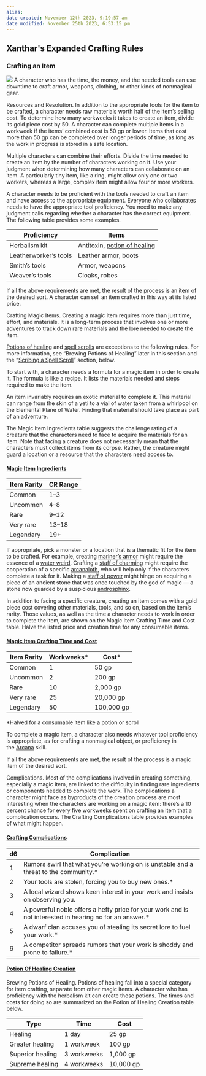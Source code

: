 ```yaml
---
alias: 
date created: November 12th 2023, 9:19:57 am
date modified: November 25th 2023, 6:53:15 pm
---
```

## Xanthar's Expanded Crafting Rules
### Crafting an Item
![](https://www.dndbeyond.com/attachments/thumbnails/3/213/300/416/c2026.png)
A character who has the time, the money, and the needed tools can use downtime to craft armor, weapons, clothing, or other kinds of nonmagical gear.

Resources and Resolution. In addition to the appropriate tools for the item to be crafted, a character needs raw materials worth half of the item’s selling cost. To determine how many workweeks it takes to create an item, divide its gold piece cost by 50. A character can complete multiple items in a workweek if the items’ combined cost is 50 gp or lower. Items that cost more than 50 gp can be completed over longer periods of time, as long as the work in progress is stored in a safe location.

Multiple characters can combine their efforts. Divide the time needed to create an item by the number of characters working on it. Use your judgment when determining how many characters can collaborate on an item. A particularly tiny item, like a ring, might allow only one or two workers, whereas a large, complex item might allow four or more workers.

A character needs to be proficient with the tools needed to craft an item and have access to the appropriate equipment. Everyone who collaborates needs to have the appropriate tool proficiency. You need to make any judgment calls regarding whether a character has the correct equipment. The following table provides some examples.

|Proficiency|Items|
|---|---|
|Herbalism kit|Antitoxin, [potion of healing](https://www.dndbeyond.com/magic-items/4708-potion-of-healing)|
|Leatherworker’s tools|Leather armor, boots|
|Smith’s tools|Armor, weapons|
|Weaver’s tools|Cloaks, robes|

If all the above requirements are met, the result of the process is an item of the desired sort. A character can sell an item crafted in this way at its listed price.

Crafting Magic Items. Creating a magic item requires more than just time, effort, and materials. It is a long-term process that involves one or more adventures to track down rare materials and the lore needed to create the item.

[Potions of healing](https://www.dndbeyond.com/magic-items/potion-of-healing) and [spell scrolls](https://www.dndbeyond.com/magic-items/spell-scroll) are exceptions to the following rules. For more information, see “Brewing Potions of Healing” later in this section and the “[Scribing a Spell Scroll](https://www.dndbeyond.com/compendium/rules/xgte/downtime-revisited#ScribingaSpellScroll)” section, below.

To start with, a character needs a formula for a magic item in order to create it. The formula is like a recipe. It lists the materials needed and steps required to make the item.

An item invariably requires an exotic material to complete it. This material can range from the skin of a yeti to a vial of water taken from a whirlpool on the Elemental Plane of Water. Finding that material should take place as part of an adventure.

The Magic Item Ingredients table suggests the challenge rating of a creature that the characters need to face to acquire the materials for an item. Note that facing a creature does not necessarily mean that the characters must collect items from its corpse. Rather, the creature might guard a location or a resource that the characters need access to.

#### [Magic Item Ingredients](https://www.dndbeyond.com/sources/xgte/downtime-revisited#MagicItemIngredients)
|Item Rarity|CR Range|
|---|---|
|Common|1–3|
|Uncommon|4–8|
|Rare|9–12|
|Very rare|13–18|
|Legendary|19+|

If appropriate, pick a monster or a location that is a thematic fit for the item to be crafted. For example, creating [mariner’s armor](https://www.dndbeyond.com/magic-items/5507-mariners-armor) might require the essence of a [water weird](https://www.dndbeyond.com/monsters/17208-water-weird). Crafting a [staff of charming](https://www.dndbeyond.com/magic-items/4760-staff-of-charming) might require the cooperation of a specific [arcanaloth](https://www.dndbeyond.com/monsters/17109-arcanaloth), who will help only if the characters complete a task for it. Making a [staff of power](https://www.dndbeyond.com/magic-items/4764-staff-of-power) might hinge on acquiring a piece of an ancient stone that was once touched by the god of magic — a stone now guarded by a suspicious [androsphinx](https://www.dndbeyond.com/monsters/16785-androsphinx).

In addition to facing a specific creature, creating an item comes with a gold piece cost covering other materials, tools, and so on, based on the item’s rarity. Those values, as well as the time a character needs to work in order to complete the item, are shown on the Magic Item Crafting Time and Cost table. Halve the listed price and creation time for any consumable items.

#### [Magic Item Crafting Time and Cost](https://www.dndbeyond.com/sources/xgte/downtime-revisited#MagicItemCraftingTimeAndCost)

|Item Rarity|Workweeks*|Cost*|
|---|---|---|
|Common|1|50 gp|
|Uncommon|2|200 gp|
|Rare|10|2,000 gp|
|Very rare|25|20,000 gp|
|Legendary|50|100,000 gp|
*Halved for a consumable item like a potion or scroll

To complete a magic item, a character also needs whatever tool proficiency is appropriate, as for crafting a nonmagical object, or proficiency in the [Arcana](https://www.dndbeyond.com/compendium/rules/basic-rules/using-ability-scores#Arcana) skill.

If all the above requirements are met, the result of the process is a magic item of the desired sort.

Complications. Most of the complications involved in creating something, especially a magic item, are linked to the difficulty in finding rare ingredients or components needed to complete the work. The complications a character might face as byproducts of the creation process are most interesting when the characters are working on a magic item: there’s a 10 percent chance for every five workweeks spent on crafting an item that a complication occurs. The Crafting Complications table provides examples of what might happen.
#### [Crafting Complications](https://www.dndbeyond.com/sources/xgte/downtime-revisited#CraftingComplications)

|d6|Complication|
|---|---|
|1|Rumors swirl that what you’re working on is unstable and a threat to the community.*|
|2|Your tools are stolen, forcing you to buy new ones.*|
|3|A local wizard shows keen interest in your work and insists on observing you.|
|4|A powerful noble offers a hefty price for your work and is not interested in hearing no for an answer.*|
|5|A dwarf clan accuses you of stealing its secret lore to fuel your work.*|
|6|A competitor spreads rumors that your work is shoddy and prone to failure.*|

#### [Potion Of Healing Creation](https://www.dndbeyond.com/sources/xgte/downtime-revisited#PotionOfHealingCreation)
Brewing Potions of Healing. Potions of healing fall into a special category for item crafting, separate from other magic items. A character who has proficiency with the herbalism kit can create these potions. The times and costs for doing so are summarized on the Potion of Healing Creation table below.

|Type|Time|Cost|
|---|---|---|
|Healing|1 day|25 gp|
|Greater healing|1 workweek|100 gp|
|Superior healing|3 workweeks|1,000 gp|
|Supreme healing|4 workweeks|10,000 gp|
